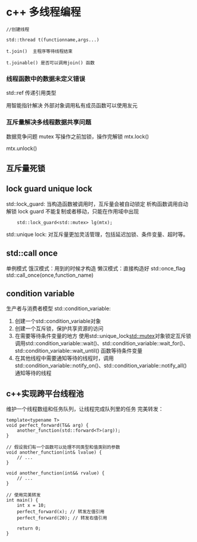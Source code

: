 # c++ 多线程编程

```
//创建线程

std::thread t(functionname,args...)

t.join()  主程序等待线程结束

t.joinable() 是否可以调用join() 函数
```


### 线程函数中的数据未定义错误

std::ref  传递引用类型


用智能指针解决
外部对象调用私有成员函数可以使用友元


### 互斥量解决多线程数据共享问题
数据竞争问题
mutex
写操作之前加锁，操作完解锁
mtx.lock()

mtx.unlock()

## 互斥量死锁


## lock guard unique lock
std::lock_guard:
当构造函数被调用时，互斥量会被自动锁定
析构函数调用自动解锁
lock guard 不能复制或者移动，只能在作用域中出现
```
    std::lock_guard<std::mutex> lg(mtx);
```

std::unique lock:
对互斥量更加灵活管理，包括延迟加锁、条件变量、超时等。
 

## std::call once
单例模式
饿汉模式：用到的时候才构造
懒汉模式：直接构造好
std::once_flag
std::call_once(once,function_name)


## condition variable 
生产者与消费者模型
std::condition_variable:
1. 创建一个std::condition_variable对象
2. 创建一个互斥锁，保护共享资源的访问
3. 在需要等待条件变量的地方
    使用std::unique_lock<std::mutex>对象锁定互斥锁
    调用std::condition_variable::wait()、std::condition_variable::wait_for()、
    std::condition_variable::wait_until()
    函数等待条件变量
4. 在其他线程中需要通知等待的线程时，调用
    std::condition_variable::notify_on()、std::condition_variable::notify_all()
    通知等待的线程


## c++实现跨平台线程池
维护一个线程数组和任务队列，让线程完成队列里的任务
完美转发：
```
template<typename T>
void perfect_forward(T&& arg) {
    another_function(std::forward<T>(arg));
}

// 假设我们有一个函数可以处理不同类型和值类别的参数
void another_function(int& lvalue) {
    // ...
}

void another_function(int&& rvalue) {
    // ...
}

// 使用完美转发
int main() {
    int x = 10;
    perfect_forward(x); // 转发左值引用
    perfect_forward(20); // 转发右值引用

    return 0;
}
```

